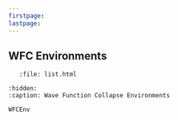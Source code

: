 ```yaml
---
firstpage:
lastpage:
---
```


## WFC Environments

```{raw} html
   :file: list.html
```

```{toctree}
:hidden:
:caption: Wave Function Collapse Environments

WFCEnv

```
